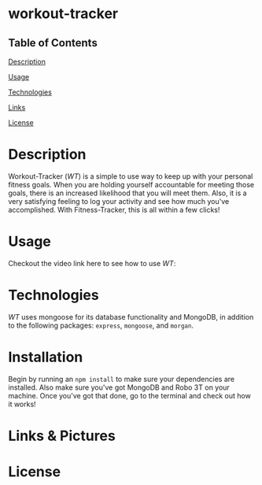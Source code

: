 # workout-tracker

## Table of Contents

[Description](https://github.com/preussenfahrer/workout-tracker#Description)

[Usage](https://github.com/preussenfahrer/workout-tracker#Usage)

[Technologies](https://github.com/preussenfahrer/workout-tracker#Technologies)

[Links](https://github.com/preussenfahrer/workout-tracker#Links)

[License](https://github.com/preussenfahrer/workout-tracker#License)

# Description
Workout-Tracker (_WT_) is a simple to use way to keep up with your personal fitness goals. When you are holding yourself accountable for meeting those goals, there is an increased likelihood that you will meet them. Also, it is a very satisfying feeling to log your activity and see how much you've accomplished. With Fitness-Tracker, this is all within a few clicks!
# Usage
Checkout the video link here to see how to use _WT_: 
# Technologies
_WT_ uses mongoose for its database functionality and MongoDB, in addition to the following packages: `express`, `mongoose`, and `morgan`.
# Installation
Begin by running an `npm install` to make sure your dependencies are installed. Also make sure you've got MongoDB and Robo 3T on your machine. Once you've got that done, go to the terminal and check out how it works!
# Links & Pictures

# License

